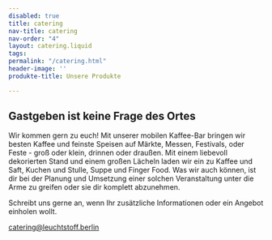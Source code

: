 ```yaml
---
disabled: true
title: catering
nav-title: catering
nav-order: "4"
layout: catering.liquid
tags: 
permalink: "/catering.html"
header-image: ''
produkte-title: Unsere Produkte

---
```

## Gastgeben ist keine Frage des Ortes

Wir kommen gern zu euch! Mit unserer mobilen Kaffee-Bar bringen wir besten Kaffee und feinste Speisen auf Märkte, Messen, Festivals, oder Feste - groß oder klein, drinnen oder draußen. Mit einem liebevoll dekorierten Stand und einem großen Lächeln laden wir ein zu Kaffee und Saft, Kuchen und Stulle, Suppe und Finger Food. Was wir auch können, ist dir bei der Planung und Umsetzung einer solchen Veranstaltung unter die Arme zu greifen oder sie dir komplett abzunehmen.

Schreibt uns gerne an, wenn Ihr zusätzliche Informationen oder ein Angebot einholen wollt.

catering@leuchtstoff.berlin
